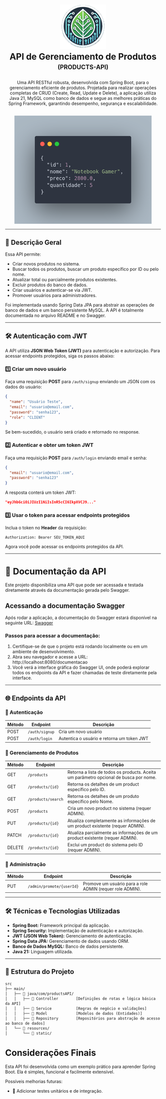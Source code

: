 <h1 align="center">
<br />
  <img
    src="./_docs/assets/icon.png"
    alt="API SPRING BOOT"
    width="150"
  />
  <br />
  <b>API de Gerenciamento de Produtos</b>
  <br />
  <sub><sup><b>(PRODUCTS-API)</b></sup></sub>
  <br />
</h1>

<p align="center">
Uma API RESTful robusta, desenvolvida com Spring Boot, para o gerenciamento eficiente de produtos. Projetada para realizar operações completas de CRUD (Create, Read, Update e Delete), a aplicação utiliza Java 21, MySQL como banco de dados e segue as melhores práticas do Spring Framework, garantindo desempenho, segurança e escalabilidade.</p>

<p align="center">
  <br />
  <img src="./_docs/assets/api_preview.png" alt="API Preview" 
height="350"   
/>
</p>

---

## 🚀 Descrição Geral

Essa API permite:
- Criar novos produtos no sistema.
- Buscar todos os produtos, buscar um produto específico por ID ou pelo nome.
- Atualizar total ou parcialmente produtos existentes.
- Excluir produtos do banco de dados.
- Criar usuários e autenticar-se via JWT.
- Promover usuários para administradores.

Foi implementada usando Spring Data JPA para abstrair as operações de banco de dados e um banco persistente MySQL. A API é totalmente documentada no arquivo README e no Swagger.

---

## 🛠️ Autenticação com JWT

A API utiliza **JSON Web Token (JWT)** para autenticação e autorização. Para acessar endpoints protegidos, siga os passos abaixo:

### 1️⃣ Criar um novo usuário

Faça uma requisição **POST** para `/auth/signup` enviando um JSON com os dados do usuário:

```json
{
  "name": "Usuário Teste",
  "email": "usuario@email.com",
  "password": "senha123",
  "role": "CLIENT"
}
```

Se bem-sucedido, o usuário será criado e retornado no response.

### 2️⃣ Autenticar e obter um token JWT

Faça uma requisição **POST** para `/auth/login` enviando email e senha:

```json
{
  "email": "usuario@email.com",
  "password": "senha123"
}
```

A resposta conterá um token JWT:

```json
"eyJhbGciOiJIUzI1NiIsInR5cCI6IkpXVCJ9..."
```

### 3️⃣ Usar o token para acessar endpoints protegidos

Inclua o token no **Header** da requisição:

```
Authorization: Bearer SEU_TOKEN_AQUI
```

Agora você pode acessar os endpoints protegidos da API.

---

# 📄 Documentação da API

Este projeto disponibiliza uma API que pode ser acessada e testada diretamente através da documentação gerada pelo Swagger.

## Acessando a documentação Swagger

Após rodar a aplicação, a documentação do Swagger estará disponível na seguinte URL:
[Swagger](http://localhost:8080/documentacao)

### Passos para acessar a documentação:

1. Certifique-se de que o projeto está rodando localmente ou em um ambiente de desenvolvimento.
2. Abra seu navegador e acesse a URL: http://localhost:8080/documentacao
3. Você verá a interface gráfica do Swagger UI, onde poderá explorar todos os endpoints da API e fazer chamadas de teste diretamente pela interface.

---

## 🌐 Endpoints da API

### 🔐 Autenticação

| Método | Endpoint         | Descrição |
|--------|-----------------|-----------|
| POST   | `/auth/signup`  | Cria um novo usuário |
| POST   | `/auth/login`   | Autentica o usuário e retorna um token JWT |

### 🛒 Gerenciamento de Produtos

| Método | Endpoint          | Descrição                                                                           |
|--------|------------------|-------------------------------------------------------------------------------------|
| GET    | `/products`      | Retorna a lista de todos os products. Aceita um parâmetro opcional de busca por nome. |
| GET    | `/products/{id}` | Retorna os detalhes de um product específico pelo ID.                               |
| GET    | `/products/search`| Retorna os detalhes de um produto específico pelo Nome.                             |
| POST   | `/products`      | Cria um novo product no sistema (requer ADMIN).                                     |
| PUT    | `/products/{id}` | Atualiza completamente as informações de um product existente (requer ADMIN).       |
| PATCH  | `/products/{id}` | Atualiza parcialmente as informações de um product existente (requer ADMIN).        |
| DELETE | `/products/{id}` | Exclui um product do sistema pelo ID (requer ADMIN).                                |

### 🔧 Administração

| Método | Endpoint                   | Descrição                                                 |
|--------|---------------------------|-----------------------------------------------------------|
| PUT    | `/admin/promote/{userId}` | Promove um usuário para a role ADMIN (requer role ADMIN). |

---

## 🛠️ Técnicas e Tecnologias Utilizadas

- <b>Spring Boot:</b> Framework principal da aplicação.<br />
- <b>Spring Security:</b> Implementação de autenticação e autorização.<br />
- <b>JWT (JSON Web Token):</b> Gerenciamento de autenticação.<br />
- <b>Spring Data JPA:</b> Gerenciamento de dados usando ORM.<br />
- <b>Banco de Dados MySQL:</b> Banco de dados persistente.<br />
- <b>Java 21:</b> Linguagem utilizada.<br />

---

## 📂 Estrutura do Projeto

```🌐
src
├── main/
│   ├── 📂 java/com/productsAPI/
│   │   ├── 📂 Controller        [Definições de rotas e lógica básica da API]
│   │   ├── 📂 Service           [Regras de negócio e validações]
│   │   ├── 📂 Model             [Modelos de dados (Entidades)]
│   │   ├── 📂 Repository        [Repositórios para abstração de acesso ao banco de dados]
│   └── 📂 resources/
│       └── 📂 static/ 
```

# Considerações Finais

Esta API foi desenvolvida como um exemplo prático para aprender Spring Boot. Ela é simples, funcional e facilmente extensível.

Possíveis melhorias futuras:

- 🧪 Adicionar testes unitários e de integração.